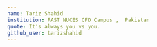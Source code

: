 ```yaml
---
name: Tariz Shahid
institution: FAST NUCES CFD Campus ,  Pakistan
quote: It's always you vs you.
github_user: tarizshahid
---
```

